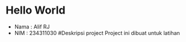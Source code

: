 # Hello World
- Nama	: Alif RJ
- NIM		: 234311030
#Deskripsi project
Project ini dibuat untuk latihan
